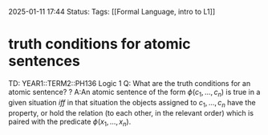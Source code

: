 2025-01-11 17:44
Status: 
Tags: [[Formal Language, intro to L1]]
# truth conditions for atomic sentences

TD: YEAR1::TERM2::PH136 Logic 1
Q: What are the truth conditions for an atomic sentence?
?
A:An atomic sentence of the form $\phi(c_{1}, …, c_{n})$ is true in a given situation _iff_ in that situation the objects assigned to $c_1, …, c_n$ have the property, or hold the relation (to each other, in the relevant order) which is paired with the predicate $\phi(x_1, …, x_n)$.
<!--ID: 1736617680316-->
